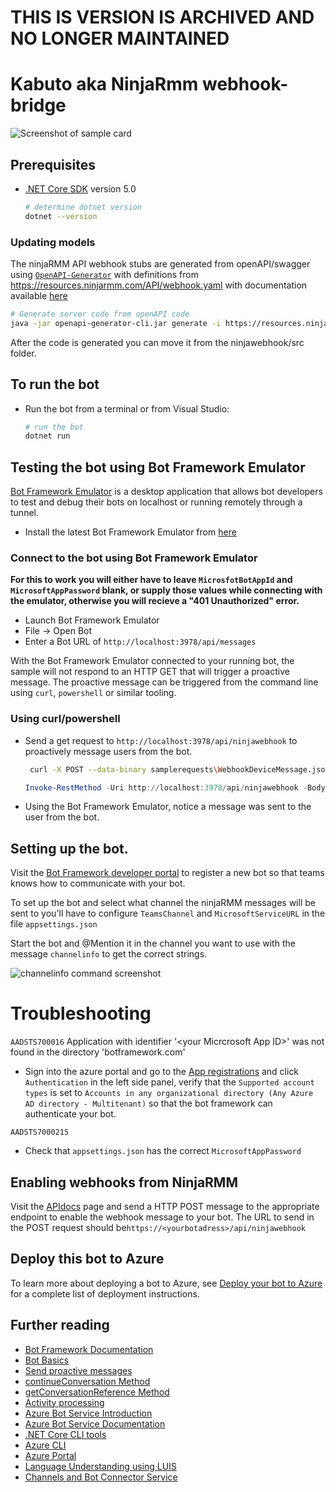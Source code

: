 
# THIS IS VERSION IS ARCHIVED AND NO LONGER MAINTAINED

# Kabuto aka NinjaRmm webhook-bridge
![Screenshot of sample card](docs/Sample_adaptivecard.png?raw=true)



## Prerequisites

- [.NET Core SDK](https://dotnet.microsoft.com/download) version 5.0

  ```bash
  # determine dotnet version
  dotnet --version
  ```
### Updating models
The ninjaRMM API webhook stubs are generated from openAPI/swagger using [`OpenAPI-Generator`](https://github.com/OpenAPITools/openapi-generator#13---download-jar) with definitions from https://resources.ninjarmm.com/API/webhook.yaml with documentation available [here](https://eu.ninjarmm.com/apidocs/)

```bash
# Generate server code from openAPI code
java -jar openapi-generator-cli.jar generate -i https://resources.ninjarmm.com/API/webhook.yaml -g aspnetcore -o ninjawebhook --additional-properties packageName=net.hempux.ninjawebhook,buildTarget=library
```
After the code is generated you can move it from the ninjawebhook/src folder.

## To run the bot

- Run the bot from a terminal or from Visual Studio:

  ```bash
  # run the bot
  dotnet run
  ```


## Testing the bot using Bot Framework Emulator

[Bot Framework Emulator](https://github.com/microsoft/botframework-emulator) is a desktop application that allows bot developers to test and debug their bots on localhost or running remotely through a tunnel.

- Install the latest Bot Framework Emulator from [here](https://github.com/Microsoft/BotFramework-Emulator/releases)

### Connect to the bot using Bot Framework Emulator

**For this to work you will either have to leave `MicrosfotBotAppId` and `MicrosoftAppPassword` blank, or supply those values while connecting with the emulator, otherwise you will recieve a "401 Unauthorized" error.**


- Launch Bot Framework Emulator
- File -> Open Bot
- Enter a Bot URL of `http://localhost:3978/api/messages`

With the Bot Framework Emulator connected to your running bot, the sample will not respond to an HTTP GET that will trigger a proactive message.  The proactive message can be triggered from the command line using `curl`, `powershell` or similar tooling.

### Using curl/powershell

- Send a get request to `http://localhost:3978/api/ninjawebhook` to proactively message users from the bot.

   ```bash
    curl -X POST --data-binary samplerequests\WebhookDeviceMessage.json http://localhost:3978/api/ninjawebhook
   ```

   ```powershell
   Invoke-RestMethod -Uri http://localhost:3978/api/ninjawebhook -Body (Get-Content .\samplerequests\WebhookDeviceMessage.json) -Method Post -ContentType "application/json"
   ```

- Using the Bot Framework Emulator, notice a message was sent to the user from the bot.

## Setting up the  bot.

Visit the [Bot Framework developer portal](https://dev.botframework.com/bots/new) to register a new bot so that teams knows how to communicate with your bot.

To set up the bot and select what channel the ninjaRMM messages will be sent to you'll have to configure `TeamsChannel` and `MicrosoftServiceURL` in the file `appsettings.json`

Start the bot and @Mention it in the channel you want to use with the message `channelinfo` to get the correct strings.

![channelinfo command screenshot](docs/channelinfo_command.png?raw=true)

# Troubleshooting
`AADSTS700016`  Application with identifier '\<your Micrcrosoft App ID>\' was not found in the directory 'botframework.com'
* Sign into the azure portal and go to the [App registrations](https://portal.azure.com/#blade/Microsoft_AAD_RegisteredApps/ApplicationsListBlade) and click `Authentication` in the left side panel, verify that the `Supported account types` is set to `Accounts in any organizational directory (Any Azure AD directory - Multitenant)` so that the bot framework can authenticate your bot.

`AADSTS7000215`
* Check that `appsettings.json` has the correct `MicrosoftAppPassword`

## Enabling webhooks from NinjaRMM

Visit the [APIdocs](https://eu.ninjarmm.com/apidocs/?links.active=core#/management/configureWebhook) page and send a HTTP POST message to the appropriate endpoint to enable the webhook message to your bot. The URL to send in the POST request should be`https://<yourbotadress>/api/ninjawebhook`


## Deploy this bot to Azure

To learn more about deploying a bot to Azure, see [Deploy your bot to Azure](https://aka.ms/azuredeployment) for a complete list of deployment instructions.

## Further reading

- [Bot Framework Documentation](https://docs.botframework.com)
- [Bot Basics](https://docs.microsoft.com/azure/bot-service/bot-builder-basics?view=azure-bot-service-4.0)
- [Send proactive messages](https://docs.microsoft.com/en-us/azure/bot-service/bot-builder-howto-proactive-message?view=azure-bot-service-4.0&tabs=js)
- [continueConversation Method](https://docs.microsoft.com/en-us/javascript/api/botbuilder/botframeworkadapter#continueconversation)
- [getConversationReference Method](https://docs.microsoft.com/en-us/javascript/api/botbuilder-core/turncontext#getconversationreference)
- [Activity processing](https://docs.microsoft.com/en-us/azure/bot-service/bot-builder-concept-activity-processing?view=azure-bot-service-4.0)
- [Azure Bot Service Introduction](https://docs.microsoft.com/azure/bot-service/bot-service-overview-introduction?view=azure-bot-service-4.0)
- [Azure Bot Service Documentation](https://docs.microsoft.com/azure/bot-service/?view=azure-bot-service-4.0)
- [.NET Core CLI tools](https://docs.microsoft.com/en-us/dotnet/core/tools/?tabs=netcore2x)
- [Azure CLI](https://docs.microsoft.com/cli/azure/?view=azure-cli-latest)
- [Azure Portal](https://portal.azure.com)
- [Language Understanding using LUIS](https://docs.microsoft.com/en-us/azure/cognitive-services/luis/)
- [Channels and Bot Connector Service](https://docs.microsoft.com/en-us/azure/bot-service/bot-concepts?view=azure-bot-service-4.0)

